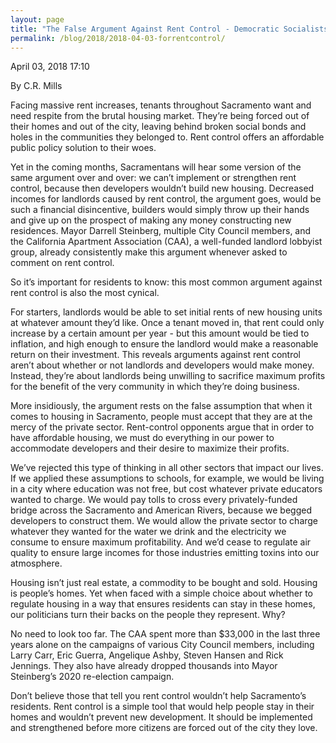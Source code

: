 ```yaml
---
layout: page
title: "The False Argument Against Rent Control - Democratic Socialists of America, Sacramento"
permalink: /blog/2018/2018-04-03-forrentcontrol/
---
```

April 03, 2018 17:10

By C.R. Mills

Facing massive rent increases, tenants throughout Sacramento want and need respite from the brutal housing market. They’re being forced out of their homes and out of the city, leaving behind broken social bonds and holes in the communities they belonged to. Rent control offers an affordable public policy solution to their woes.

Yet in the coming months, Sacramentans will hear some version of the same argument over and over: we can’t implement or strengthen rent control, because then developers wouldn’t build new housing. Decreased incomes for landlords caused by rent control, the argument goes, would be such a financial disincentive, builders would simply throw up their hands and give up on the prospect of making any money constructing new residences. Mayor Darrell Steinberg, multiple City Council members, and the California Apartment Association (CAA), a well-funded landlord lobbyist group, already consistently make this argument whenever asked to comment on rent control.

So it’s important for residents to know: this most common argument against rent control is also the most cynical.

For starters, landlords would be able to set initial rents of new housing units at whatever amount they’d like. Once a tenant moved in, that rent could only increase by a certain amount per year - but this amount would be tied to inflation, and high enough to ensure the landlord would make a reasonable return on their investment. This reveals arguments against rent control aren’t about whether or not landlords and developers would make money. Instead, they’re about landlords being unwilling to sacrifice maximum profits for the benefit of the very community in which they’re doing business.

More insidiously, the argument rests on the false assumption that when it comes to housing in Sacramento, people must accept that they are at the mercy of the private sector. Rent-control opponents argue that in order to have affordable housing, we must do everything in our power to accommodate developers and their desire to maximize their profits.

We’ve rejected this type of thinking in all other sectors that impact our lives. If we applied these assumptions to schools, for example, we would be living in a city where education was not free, but cost whatever private educators wanted to charge. We would pay tolls to cross every privately-funded bridge across the Sacramento and American Rivers, because we begged developers to construct them. We would allow the private sector to charge whatever they wanted for the water we drink and the electricity we consume to ensure maximum profitability. And we’d cease to regulate air quality to ensure large incomes for those industries emitting toxins into our atmosphere.

Housing isn’t just real estate, a commodity to be bought and sold. Housing is people’s homes. Yet when faced with a simple choice about whether to regulate housing in a way that ensures residents can stay in these homes, our politicians turn their backs on the people they represent. Why?

No need to look too far. The CAA spent more than $33,000 in the last three years alone on the campaigns of various City Council members, including Larry Carr, Eric Guerra, Angelique Ashby, Steven Hansen and Rick Jennings. They also have already dropped thousands into Mayor Steinberg’s 2020 re-election campaign.

Don’t believe those that tell you rent control wouldn’t help Sacramento’s residents. Rent control is a simple tool that would help people stay in their homes and wouldn’t prevent new development. It should be implemented and strengthened before more citizens are forced out of the city they love.
